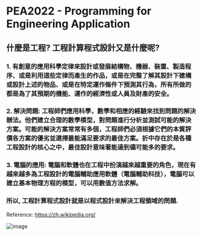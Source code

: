 # PEA2022 - Programming for Engineering Application

## 什麼是工程? 工程計算程式設計又是什麼呢? 

### 1. 有創意的應用科學定律來設計或發展結構物、機器、裝置、製造程序、或是利用這些定律而產生的作品，或是在完整了解其設計下建構或設計上述的物品、或是在特定運作條件下預測其行為，所有所做的都是為了其預期的機能、運作的經濟性或人員及財產的安全。

### 2. 解決問題:  工程師們應用科學，數學和相應的經驗來找到問題的解決辦法。他們建立合理的數學模型，對問題進行分析並測試可能的解決方案。可能的解決方案常常有多個，工程師們必須根據它們的本質評價各方案的優劣並選擇最能滿足要求的最佳方案。折中存在於是各種工程設計的核心之中，最佳設計意味著能達到儘可能多的要求。

### 3. 電腦的應用: 電腦和軟體也在工程中扮演越來越重要的角色，現在有越來越多為工程設計的電腦輔助應用軟體（電腦輔助科技），電腦可以建立基本物理方程的模型，可以用數值方法求解。

### 所以, 工程計算程式設計就是以程式設計來解決工程領域的問題.

Reference: https://zh.wikipedia.org/

![image](https://user-images.githubusercontent.com/89304181/185752072-8a912081-7bbd-4359-9216-227697575dcd.png)
